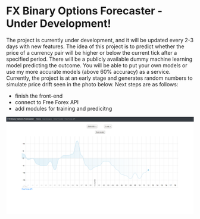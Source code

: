 # FX Binary Options Forecaster - Under Development!

The project is currently under development, and it will be updated every 2-3 days with new features.
The idea of this project is to predict whether the price of a currency pair will be higher or below the current tick after a specified period. There will be a publicly available dummy machine learning model predicting the outcome. You will be able to put your own models or use my more accurate models (above 60% accuracy) as a service. 
Currently, the project is at an early stage and generates random numbers to simulate price drift seen in the photo below. 
Next steps are as follows:
* finish the front-end
* connect to Free Forex API
* add modules for training and predicitng

![alt text](./photo.png)
